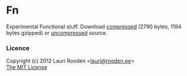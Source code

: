 
[1]: https://raw.github.com/litejs/fn-lite/master/min.js
[2]: https://raw.github.com/litejs/fn-lite/master/fn-lite.js


Fn
==

Experimental Functional stuff.
Download [compressed][1] 
(2790 bytes, 1194 bytes gzipped)
or [uncompressed][2] source.



### Licence

Copyright (c) 2012 Lauri Rooden &lt;lauri@rooden.ee&gt;  
[The MIT License](http://lauri.rooden.ee/mit-license.txt)


